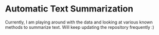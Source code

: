 # Automatic Text Summarization

Currently, I am playing around with the data and looking at various known methods to summarize text. Will keep updating the repository frequently :)
